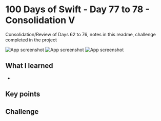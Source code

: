 # 100 Days of Swift - Day 77 to 78 - Consolidation V
Consolidation/Review of Days 62 to 76, notes in this readme, challenge completed in the project

![App screenshot](APPNAME1.png) ![App screenshot](APPNAME2.png) ![App screenshot](APPNAME3.png)


## What I learned
-

## Key points
###


###


## Challenge

